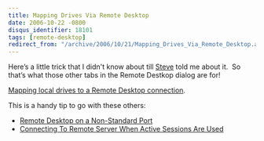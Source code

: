 ```yaml
---
title: Mapping Drives Via Remote Desktop
date: 2006-10-22 -0800
disqus_identifier: 18101
tags: [remote-desktop]
redirect_from: "/archive/2006/10/21/Mapping_Drives_Via_Remote_Desktop.aspx/"
---
```


Here’s a little trick that I didn't know about till
[Steve](http://stevenharman.net/blog/ "Steve's Blog") told me about it. 
So that’s what those other tabs in the Remote Destkop dialog are for!

[Mapping local drives to a Remote Desktop
connection](http://stevenharman.net/blog/archive/2006/10/22/Mapping_Drives_via_Remote_Desktop.aspx "Mapping drives via Remote Desktop").

This is a handy tip to go with these others:

-   [Remote Desktop on a Non-Standard
    Port](https://haacked.com/archive/2006/10/17/Remote_Desktop_On_A_NonStandard_Port.aspx "Using alternate ports")
-   [Connecting To Remote Server When Active Sessions Are
    Used](https://haacked.com/archive/2005/10/13/Remote_Desktop_To_Console_Session.aspx "How to remote into the console")
